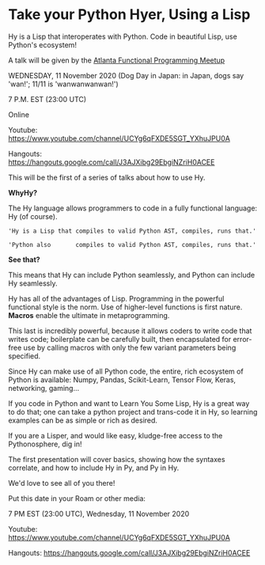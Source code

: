 # Take your Python Hyer, Using a Lisp

Hy is a Lisp that interoperates with Python. Code in beautiful Lisp, use Python's ecosystem!

A talk will be given by the [Atlanta Functional Programming Meetup](<https://www.meetup.com/Atlanta-Functional-Programming-Meetup/>)

WEDNESDAY, 11 November 2020 (Dog Day in Japan: in Japan, dogs say 'wan!'; 11/11 is 'wanwanwanwan!')

7 P.M. EST (23:00 UTC)

Online

Youtube:  
<https://www.youtube.com/channel/UCYg6qFXDE5SGT_YXhuJPU0A>

Hangouts:  
<https://hangouts.google.com/call/J3AJXibg29EbgiNZriH0ACEE>

This will be the first of a series of talks about how to use Hy.

**WhyHy?**

The Hy language allows programmers to code in a fully functional language: Hy (of course).

    'Hy is a Lisp that compiles to valid Python AST, compiles, runs that.'
    
    'Python also       compiles to valid Python AST, compiles, runs that.'

**See that?**

This means that Hy can include Python seamlessly, and Python can include Hy seamlessly.

Hy has all of the advantages of Lisp. Programming in the powerful functional style is the norm. Use of higher-level functions is first nature. **Macros** enable the ultimate in metaprogramming.

This last is incredibly powerful, because it allows coders to write code that writes code; boilerplate can be carefully built, then encapsulated for error-free use by calling macros with only the few variant parameters being specified.

Since Hy can make use of all Python code, the entire, rich ecosystem of Python is available: Numpy, Pandas, Scikit-Learn, Tensor Flow, Keras, networking, gaming&#x2026;

If you code in Python and want to Learn You Some Lisp, Hy is a great way to do that; one can take a python project and trans-code it in Hy, so learning examples can be as simple or rich as desired.

If you are a Lisper, and would like easy, kludge-free access to the Pythonosphere, dig in!

The first presentation will cover basics, showing how the syntaxes correlate, and how to include Hy in Py, and Py in Hy.

We'd love to see all of you there!

Put this date in your Roam or other media:

7 PM EST (23:00 UTC), Wednesday, 11 November 2020

Youtube: <https://www.youtube.com/channel/UCYg6qFXDE5SGT_YXhuJPU0A>

Hangouts: <https://hangouts.google.com/call/J3AJXibg29EbgiNZriH0ACEE>


